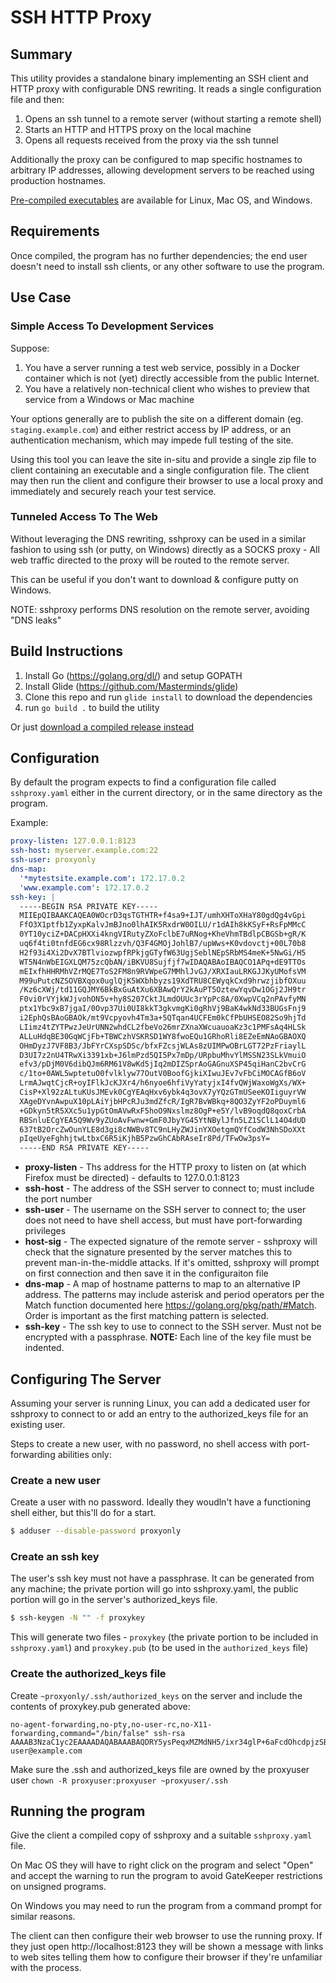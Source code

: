 # SSH HTTP Proxy

## Summary

This utility provides a standalone binary implementing an SSH client 
and HTTP proxy with configurable DNS rewriting.   It reads a single 
configuration file and then:

1. Opens an ssh tunnel to a remote server (without starting a remote shell)
2. Starts an HTTP and HTTPS proxy on the local machine
3. Opens all requests received from the proxy via the ssh tunnel

Additionally the proxy can be configured to map specific hostnames to 
arbitrary IP addresses, allowing development servers to be reached using
production hostnames.

[Pre-compiled executables](https://github.com/gwatts/sshproxy/releases) are available for Linux, Mac OS, and Windows.

## Requirements

Once compiled, the program has no further dependencies; the end user doesn't
need to install ssh clients, or any other software to use the program.

## Use Case

### Simple Access To Development Services

Suppose:

1. You have a server running a test web service, possibly in a Docker container
which is not (yet) directly accessible from the public Internet.
2. You have a relatively non-technical client who wishes to preview that service
from a Windows or Mac machine

Your options generally are to publish the site on a different domain (eg.
`staging.example.com`) and either restrict access by IP address, or an authentication
mechanism, which may impede full testing of the site.

Using this tool you can leave the site in-situ and provide a single zip file to
client containing an executable and a single configuration file.  The client
may then run the client and configure their browser to use a local proxy and
immediately and securely reach your test service.


### Tunneled Access To The Web

Without leveraging the DNS rewriting, sshproxy can be used in a similar fashion
to using ssh (or putty, on Windows) directly as a SOCKS proxy - All web traffic
directed to the proxy will be routed to the remote server.

This can be useful if you don't want to download & configure putty on Windows.

NOTE: sshproxy performs DNS resolution on the remote server, avoiding "DNS leaks"


## Build Instructions

1. Install Go (https://golang.org/dl/) and setup GOPATH
2. Install Glide (https://github.com/Masterminds/glide)
3. Clone this repo and run `glide install` to download the dependencies
4. run `go build .` to build the utility

Or just [download a compiled release instead](http://github.com/gwatts/sshproxy/releases/)

## Configuration

By default the program expects to find a configuration file called `sshproxy.yaml` either
in the current directory, or in the same directory as the program.

Example:

```yaml
proxy-listen: 127.0.0.1:8123
ssh-host: myserver.example.com:22
ssh-user: proxyonly
dns-map:
  '*mytestsite.example.com': 172.17.0.2
  'www.example.com': 172.17.0.2
ssh-key: |
  -----BEGIN RSA PRIVATE KEY-----
  MIIEpQIBAAKCAQEA0WOcrD3qsTGTHTR+f4sa9+IJT/umhXHToXHaY80gdQg4vGpi
  FfO3X1ptfb1ZyxpKalvJmBJno0lhAIK5RxdrW0OILU/r1dAIh8kKSyF+RsFpMMcC
  0YT10yciZ+DACpHXXi4kngVIRutyZXoFclbE7uRNog+KheVhmTBdlpCBGSb+gR/K
  uq6f4ti0tnfdEG6cx98Rlzzvh/Q3F4GMOjJohlB7/upWws+K0vdovctj+00L70b8
  H2f93i4Xi2DvX7BTlviozwpfRPkjgGTyfW63UgjSeblNEpSRbMS4meK+5NwGi/H5
  WT5N4nWbEIGXLQM75zcQbAN/iBKVU8Sujfjf7wIDAQABAoIBAQCO1APq+dE9TTOs
  mEIxfhHHRMhVZrMQE7ToS2FM8n9RVWpeG7MMhlJvGJ/XRXIauLRKGJJKyUMofsVM
  M99uPutcNZSOVBXqox0uglQjK5WXbhbyzs19XdTRU8CEWyqkCxd9hrwzjibfOXuu
  /Kz6cXWj/td11GQJMY6BkBxGuAtXu6XBAwQrY2kAuPT5OztewYqvDw1OGj2JH9tr
  F0vi0rVYjkWJjvohON5v+hy8S207CktJLmdOUUc3rYpPc8A/0XwpVCq2nPAvfyMN
  ptx1Ybc9xB7jgaI/0Ovp37Ui0UI8kkT3gkvmgKi0gRhVj9BaK4wkNd33BUGsFnj9
  i2EphQsBAoGBAOk/mt9Vcpyovh4Tm3a+5QTqan4UCFEm0kCfPbUHSEO82So9hjTd
  LIimz4tZYTPwzJeUrUNN2whdCL2fbeVo26mrZXnaXWcuauoaKz3c1PMFsAq4HLSk
  ALLuHdqBE30GqWCjFb+TBWCzhVSKRSD1WY8fwoEQu1GRhoRli8EZeEmNAoGBAOXQ
  OHmDyzJ7VF8B3/JbFYrCXspSDSc/bfxFZcsjWLAs8zUIMPwOBrLGT72PzFriaylL
  D3UI7z2nU4TRwXi3391xb+J6lmPzd5QI5Px7mDp/URpbuMhvYlMSSN23SLkVmuiO
  efv3/pDjM0V6dibQJm6RM61V8wKd5jIq2mDIZSprAoGAGnuXSP45qiHanC2bvCrG
  c/1to+0AWL5wptetuO0fvlklyw77OutV0BoofGjkiXIwuJEv7vFbCiMOCAGfB6oV
  LrmAJwqtCjcR+oyIFlkJcKJXr4/h6nyoe6hfiVyYatyjxI4fvQWjWaxoWgXs/WX+
  CisP+Xl92zALtuKUsJMEvk0CgYEAqHxv6ybk4q3ovX7yYQzGTmUSeeKOIiguyrVW
  XAgeDYvnAwpuX10pLAiYjbHPcRJu3mdZfcR/IgR7BvWBkq+8QO3ZyYF2oPDuyml6
  +GDkyn5tR5XXc5u1ypGtOmAVwRxF5hoO9Nxslmz8OgP+e5Y/lvB9oqdQ8qoxCrbA
  RBSnluECgYEA5Q9Wv9yZUoAvFwnw+GmF0JbyYG45YtNBylJfn5LZ1SClL14O4dUD
  637tB2OrcZwOunYLE8d3gi8cNWBv8TC9nLHyZWJinYXOetgmQYfCodW3NhSDoXXt
  pIqeUyeFghhjtwLtbxC6R5iKjhB5PzwGhCAbRAseIr8Pd/TFwOw3psY=
  -----END RSA PRIVATE KEY-----
```

* **proxy-listen** - Ths address for the HTTP proxy to listen on (at which Firefox must be directed) - defaults to 127.0.0.1:8123
* **ssh-host** - The address of the SSH server to connect to; must include the port number
* **ssh-user** - The username on the SSH server to connect to; the user does not need to have shell access, but must have port-forwarding privileges
* **host-sig** - The expected signature of the remote server - sshproxy will check that the signature presented by the server matches this
to prevent man-in-the-middle attacks.  If it's omitted, sshproxy will prompt on first connection and then save it in the configuraiton file
* **dns-map** - A map of hostname patterns to map to an alternative IP address.  The patterns may include asterisk and period operators per 
the Match function documented here https://golang.org/pkg/path/#Match.  Order is important as the first matching pattern is selected.
* **ssh-key** - The ssh key to use to connect to the SSH server.  Must not be encrypted with a passphrase.  **NOTE:** Each line of the key
file must be indented.

## Configuring The Server

Assuming your server is running Linux, you can add a dedicated user for sshproxy to connect to
or add an entry to the authorized_keys file for an existing user.

Steps to create a new user, with no password, no shell access with port-forwarding
abilities only:

### Create a new user

Create a user with no password.  Ideally they woudln't have a functioning shell either,
but this'll do for a start.

```bash
$ adduser --disable-password proxyonly
```

### Create an ssh key

The user's ssh key must not have a passphrase.  It can be generated from any machine; the
private portion will go into sshproxy.yaml, the public portion will go in the server's
authorized_keys file.

```bash
$ ssh-keygen -N "" -f proxykey
```

This will generate two files - `proxykey` (the private portion to be included in
`sshproxy.yaml`) and `proxykey.pub` (to be used in the `authorized_keys` file)

### Create the authorized_keys file

Create `~proxyonly/.ssh/authorized_keys` on the server and include
the contents of proxykey.pub generated above:

```
no-agent-forwarding,no-pty,no-user-rc,no-X11-forwarding,command="/bin/false" ssh-rsa AAAAB3NzaC1yc2EAAAADAQABAAABAQDRY5ysPeqxMZMdNH5/ixr34glP+6aFcdOhcdpjzSB1CDi8amIV87dfWm19vVnLGkpqW8mYEmejSWEAgrlHF2tbQ4gtT+vV0AiHyQpLIX5GwWkwxwLRhPXTJyJn4MAKkddeLiSeBUhG63JlegVyVsTu5E2iD4qF5WGZMF2WkIEZJv6BH8q6rp/i2LS2d90QbpzH3xGXPO+H9DcXgYw6MmiGUHv+6lbCz4rS92i9y2P7TQvvRvwfZ/3eLheLYO9fsFOW+KjPCl9E+SOAZPJ9brdSCNJ5uU0SlJFsxLiZ4r7k3AaL8flZPk3idZsQgZctAzvnNxBsA3+IEpVTxK6N+N/v user@example.com
```

Make sure the .ssh and authorized_keys file are owned by the proxyuser user `chown -R proxyuser:proxyuser ~proxyuser/.ssh`



## Running the program

Give the client a compiled copy of sshproxy and a suitable `sshproxy.yaml` file.

On Mac OS they will have to right click on the program and select "Open" and accept
the warning to run the program to avoid GateKeeper restrictions on unsigned programs.

On Windows you may need to run the program from a command prompt for similar reasons.

The client can then configure their web browser to use the running proxy.  If they just
open http://localhost:8123 they will be shown a message with links to web sites telling
them how to configure their browser if they're unfamiliar with the process.
